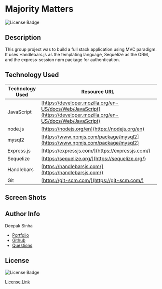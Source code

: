# Majority Matters
![License Badge](https://img.shields.io/badge/License-MIT-yellow.svg)

## Description 

This group project was to build a full stack application using MVC paradigm.
It uses Handlebars.js as the templating language, Sequelize as the ORM, and the express-session npm package for authentication.

## Technology Used 

| Technology Used         | Resource URL           | 
| ------------- |-------------| 
| JavaScript    | [https://developer.mozilla.org/en-US/docs/Web/JavaScript](https://developer.mozilla.org/en-US/docs/Web/JavaScript) | 
| node.js    | [https://nodejs.org/en](https://nodejs.org/en) | 
| mysql2    | [https://www.npmjs.com/package/mysql2](https://www.npmjs.com/package/mysql2) | 
| Express.js    | [https://expressjs.com/](https://expressjs.com/) | 
| Sequelize    | [https://sequelize.org/](https://sequelize.org/) | 
| Handlebars    | [https://handlebarsjs.com/](https://handlebarsjs.com/) | 
| Git | [https://git-scm.com/](https://git-scm.com/)     |   


## Screen Shots 


## Author Info

Deepak Sinha
* [Portfolio](https://dee-here.github.io/portfolio/)
* [Github](https://github.com/dee-here)
* [Questions ](mailto:deepakdilse@gmail.com)

## License
![License Badge](https://img.shields.io/badge/License-MIT-yellow.svg)  

[License Link](https://choosealicense.com/licenses/mit/)  